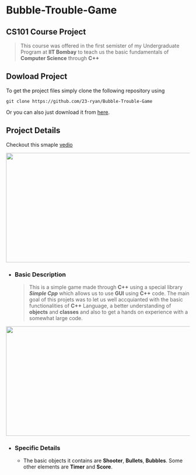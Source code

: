 # Bubble-Trouble-Game 

## CS101 Course Project

>This course was offered in the first semister of my Undergraduate Program at **IIT Bombay** to teach us the basic fundamentals of **Computer Science** through **C++**


## Dowload Project
To get the project files simply clone the following repository using
```
git clone https://github.com/23-ryan/Bubble-Trouble-Game
```
Or you can also just download it from [here](https://github.com/23-ryan/Bubble-Trouble-Game/tree/main/src).

## Project Details
Checkout this smaple [vedio](https://drive.google.com/file/d/1B2NvzijTvISc9HEp8fQIVN_S_LTWHFmC/view?usp=drivesdk)


<p align="center">
    <img width="600" height="300" src="https://github.com/23-ryan/Bubble-Trouble-Game/blob/main/Gifs/game1.gif">
</p>


- ### Basic Description
    >This is a simple game made through **C++** using a special library **_Simple Cpp_** which allows us to use **GUI** using **C++** code. The main goal of this projets was to let us well accquianted with the basic functionalities of **C++** Language, a better understanding of **objects** and **classes** and also to get a hands on experience with a somewhat large code. 


<p align="center">
    <img width="600" height="300" src="https://github.com/23-ryan/Bubble-Trouble-Game/blob/main/Gifs/game2.gif">
</p>


- ### Specific Details
    - The basic objects it contains are **Shooter**, **Bullets**, **Bubbles**. Some other elements are **Timer** and **Score**.